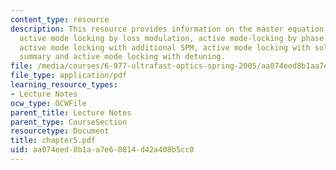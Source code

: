 ```yaml
---
content_type: resource
description: This resource provides information on the master equation of mode locking,
  active mode locking by loss modulation, active mode-locking by phase modulation,
  active mode locking with additional SPM, active mode locking with soliton formation,
  summary and active mode locking with detuning.
file: /media/courses/6-977-ultrafast-optics-spring-2005/aa074eed8b1aa7e60814d42a408b5cc0_chapter5.pdf
file_type: application/pdf
learning_resource_types:
- Lecture Notes
ocw_type: OCWFile
parent_title: Lecture Notes
parent_type: CourseSection
resourcetype: Document
title: chapter5.pdf
uid: aa074eed-8b1a-a7e6-0814-d42a408b5cc0
---
```

